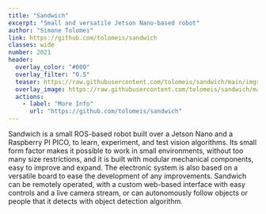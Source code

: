 ```yaml
---
title: "Sandwich"
excerpt: "Small and versatile Jetson Nano-based robot"
author: "Simone Tolomei"
link: https://github.com/tolomeis/sandwich
classes: wide
number: 2021
header:
  overlay_color: "#000"
  overlay_filter: "0.5"
  teaser: https://raw.githubusercontent.com/tolomeis/sandwich/main/imgs/sandwich-full.jpg
  overlay_image: https://raw.githubusercontent.com/tolomeis/sandwich/main/imgs/sandwich-full.jpg
  actions:
    - label: "More Info"
      url: "https://github.com/tolomeis/sandwich"
---
```


Sandwich is a small ROS-based robot built over a Jetson Nano and a Raspberry PI PICO, to learn, experiment, and test vision algorithms.
Its small form factor makes it possible to work in small environments, without too many size restrictions, and it is built with modular mechanical components, easy to improve and expand. The electronic system is also based on a versatile board to ease the development of any improvements.
Sandwich can be remotely operated, with a custom web-based interface with easy controls and a live camera stream, or can autonomously follow objects or people that it detects with object detection algorithm.